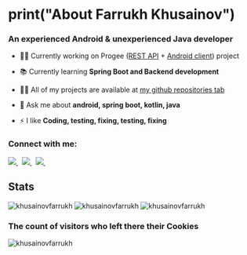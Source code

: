 <h1>print("About Farrukh Khusainov")</h1>
<h3>An experienced Android & unexperienced Java developer</h3>

- 👨‍💻 Currently working on Progee ([REST API](https://github.com/KhusainovFarrukh/Progee-API) + [Android client](https://github.com/KhusainovFarrukh/Progee-Android)) project

- 📚 Currently learning **Spring Boot and Backend development**

- 👨‍💻 All of my projects are available at [my github repositories tab](https://github.com/KhusainovFarrukh?tab=repositories)

- 💬 Ask me about **android, spring boot, kotlin, java**

- ⚡ I like **Coding, testing, fixing, testing, fixing**

<h3 align="left">Connect with me:</h3>
<a href="https://t.me/FarruxXusainov">
  <img src="https://img.shields.io/badge/Telegram-1DA1F2?style=for-the-badge&logo=telegram&logoColor=white" />    
</a>&nbsp;
<a href="mailto:farrukhbekkhusainov@gmail.com">
  <img src="https://img.shields.io/badge/gmail-D14836?style=for-the-badge&logo=gmail&logoColor=white" />
</a>&nbsp;
<a href="https://www.linkedin.com/in/farrukh-khusainov">
  <img src="https://img.shields.io/badge/linkedin-%230077B5.svg?&style=for-the-badge&logo=linkedin&logoColor=white" />
</a>&nbsp;

## Stats
<img src="https://github-readme-stats.vercel.app/api?username=khusainovfarrukh&count_private=true&show_icons=true&theme=vision-friendly-dark" alt="khusainovfarrukh" />
<img src="https://github-readme-streak-stats.herokuapp.com/?user=khusainovfarrukh&count_private=true&show_icons=true&theme=vision-friendly-dark" alt="khusainovfarrukh" />
<img src="https://github-readme-stats.vercel.app/api/top-langs?username=khusainovfarrukh&count_private=true&show_icons=true&theme=vision-friendly-dark&layout=compact" alt="khusainovfarrukh" />

<h3>The count of visitors who left there their Cookies</h3>
<p align="left"> <img src="https://profile-counter.glitch.me/khusainovfarrukh/count.svg" alt="khusainovfarrukh" /> </p>

